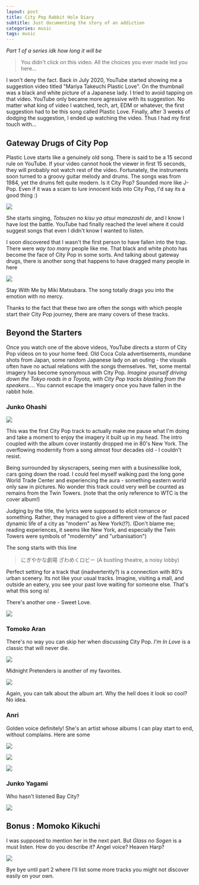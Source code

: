 ```yaml
---
layout: post
title: City Pop Rabbit Hole Diary
subtitle: Just documenting the story of an addiction
categories: music
tags: music
---
```


_Part 1 of a series idk how long it will be_

> You didn't click on this video. All the choices you ever made led you here...

I won't deny the fact. Back in July 2020, YouTube started showing me a suggestion video titled "Mariya Takeuchi Plastic Love". On the thumbnail was a black and white picture of a Japanese lady. I tried to avoid tapping on that video. YouTube only became more agressive with its suggestion. No matter what king of video I watched, tech, art, EDM or whatever, the first suggestion had to be this song called Plastic Love. Finally, after 3 weeks of dodging the suggestion, I ended up watching the video. Thus I had my first touch with...

## Gateway Drugs of City Pop


Plastic Love starts like a genuinely old song. There is said to be a 15 second rule on YouTube. If your video cannot hook the viewer in first 15 seconds, they will probably not watch rest of the video. Fortunately, the instruments soon turned to a groovy guitar melody and drums. The songs was from 1984, yet the drums felt quite modern. Is it City Pop? Sounded more like J-Pop. Even if it was a scam to lure innocent kids into City Pop, I'd say its a good thing :)

![](//www.youtube.com/watch?v=9Gj47G2e1Jc)

She starts singing, _Totsuzen no kisu ya atsui manazashi de_, and I know I have lost the battle. YouTube had finally reached the level where it could suggest songs that even I didn't know I wanted to listen.

I soon discovered that I wasn't the first person to have fallen into the trap. There were _way too many_ people like me. That black and white photo has become the face of City Pop in some sorts. And talking about gateway drugs, there is another song that happens to have dragged many people in here

![](//www.youtube.com/watch?v=nuU2YHtxMik)

Stay With Me by Miki Matsubara. The song totally drags you into the emotion with no mercy.

Thanks to the fact that these two are often the songs with which people start their City Pop journey, there are many covers of these tracks.

## Beyond the Starters

Once you watch one of the above videos, YouTube directs a storm of City Pop videos on to your home feed. Old Coca Cola advertisements, mundane shots from Japan, some random Japanese lady on an outing - the visuals often have no actual relations with the songs themselves. Yet, some mental imagery has become synonymous with City Pop. _Imagine yourself driving down the Tokyo roads in a Toyota, with City Pop tracks blasting from the speakers..._. You cannot escape the imagery once you have fallen in the rabbit hole.
### Junko Ohashi

![](//www.youtube.com/watch?v=Q2QUngVGxmE)

This was the first City Pop track to actually make me pause what I'm doing and take a moment to enjoy the imagery it built up in my head. The intro coupled with the album cover instantly dropped me in 80's New York. The overflowing modernity from a song almost four decades old - I couldn't resist. 

Being surrounded by skyscrapers, seeing men with a businesslike look, cars going down the road. I could feel myself walking past the long gone World Trade Center and experiencing the aura - something eastern world only saw in pictures. No wonder this track could very well be counted as remains from the Twin Towers. (note that the only reference to WTC is the cover album!)

Judging by the title, the lyrics were supposed to elicit romance or something. Rather, they managed to give a different view of the fast paced dynamic life of a city as "modern" as New York(!?). (Don't blame me; reading experiences, it seems like New York, and especially the Twin Towers were symbols of "modernity" and "urbanisation")

The song starts with this line

> にぎやかな劇場 ざわめくロビー
> (A bustling theatre, a noisy lobby)

Perfect setting for a track that (inadvertently?) is a connection with 80's urban scenery. Its not like your usual tracks. Imagine, visiting a mall, and outside an eatery, you see your past love waiting for someone else. That's what this song is!

There's another one - Sweet Love.

![](//www.youtube.com/watch?v=6C4VR81GDtM)

### Tomoko Aran

There's no way you can skip her when discussing City Pop. _I'm In Love_ is a classic that will never die.

![](//www.youtube.com/watch?v=pE2D3LWADFg)

Midnight Pretenders is another of my favorites.

![](//www.youtube.com/watch?v=KZyS-ms6-RA)

Again, you can talk about the album art. Why the hell does it look so cool? No idea. 

### Anri

Golden voice definitely! She's an artist whose albums I can play start to end, without complains. Here are some

![](//www.youtube.com/watch?v=fp2psphgAK4)

![](//www.youtube.com/watch?v=L4AnjfSUJvg)

![](//www.youtube.com/watch?v=_cPJHqMBR7M)

### Junko Yagami

Who hasn't listened Bay City?

![](//www.youtube.com/watch?v=aQGvlemqUpE)

## Bonus : Momoko Kikuchi

I was supposed to mention her in the next part. But _Glass no Sogen_ is a must listen. How do you describe it? Angel voice? Heaven Harp?

![](//www.youtube.com/watch?v=GuhkGqJW5ZE)

Bye bye until part 2 where I'll list some more tracks you might not discover easily on your own.